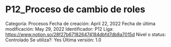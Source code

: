 # P12_Proceso de cambio de roles

Categoría: Procesos
Fecha de creación: April 22, 2022
Fecha de última modificación: May 29, 2022
Identificador: P12
Liga: https://www.notion.so/28f27b671826474184dbfd7db8a7015d
Nivel o status: Controlado
Se utiliza?: Yes
Última versión: 1.0